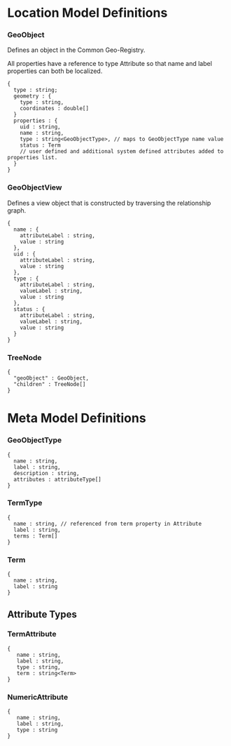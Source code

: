 # Location Model Definitions

### GeoObject
Defines an object in the Common Geo-Registry.

All properties have a reference to type Attribute so that name and label properties can both be localized.

```
{
  type : string;
  geometry : {
    type : string,
    coordinates : double[]
  }
  properties : {
    uid : string,
    name : string,
    type : string<GeoObjectType>, // maps to GeoObjectType name value
    status : Term
    // user defined and additional system defined attributes added to properties list.
  }
}
```

### GeoObjectView
Defines a view object that is constructed by traversing the relationship graph. 

```
{
  name : {
    attributeLabel : string,
    value : string
  },
  uid : {
    attributeLabel : string,
    value : string
  },
  type : {
    attributeLabel : string,
    valueLabel : string,
    value : string
  },
  status : {
    attributeLabel : string,
    valueLabel : string,
    value : string
  }
}
```

### TreeNode
```
{
  "geoObject" : GeoObject,
  "children" : TreeNode[]
}
```


# Meta Model Definitions

### GeoObjectType
```
{
  name : string,
  label : string,
  description : string,
  attributes : attributeType[]
}
```  

### TermType
```
{
  name : string, // referenced from term property in Attribute
  label : string,
  terms : Term[]
}
```

### Term
```
{
  name : string,
  label : string
}
```

## Attribute Types

### TermAttribute
```
{
   name : string,
   label : string,
   type : string,
   term : string<Term>
}
```

### NumericAttribute
```
{
   name : string,
   label : string,
   type : string
}
```



